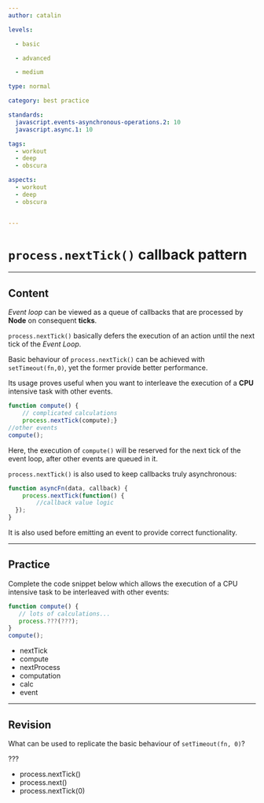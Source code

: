 ```yaml
---
author: catalin

levels:

  - basic

  - advanced

  - medium

type: normal

category: best practice

standards:
  javascript.events-asynchronous-operations.2: 10
  javascript.async.1: 10

tags:
  - workout
  - deep
  - obscura

aspects:
  - workout
  - deep
  - obscura


---
```

# `process.nextTick()` callback pattern

---
## Content

*Event loop* can be viewed as a queue of callbacks that are processed by **Node** on consequent **ticks**.

`process.nextTick()` basically defers the execution of an action until the next tick of the *Event Loop*.

Basic behaviour of `process.nextTick()` can be achieved with ` setTimeout(fn,0)`, yet the former provide better performance.

Its usage proves useful when you want to interleave the execution of a **CPU** intensive task with other events.
```javascript
function compute() {
    // complicated calculations    
    process.nextTick(compute);}
//other events
compute();
```
Here, the execution of `compute()` will be reserved for the next tick of the event loop, after other events are queued in it.

`process.nextTick()` is also used to keep callbacks truly asynchronous:
```javascript
function asyncFn(data, callback) {
    process.nextTick(function() {
        //callback value logic
  });
}
```

It is also used before emitting an event to provide correct functionality.

---
## Practice

Complete the code snippet below which allows the execution of a CPU intensive task to be interleaved with other events:

```javascript
function compute() {
   // lots of calculations...
   process.???(???);
}
compute();
```

* nextTick
* compute
* nextProcess
* computation
* calc
* event

---
## Revision

What can be used to replicate the basic behaviour of `setTimeout(fn, 0)`?

???

* process.nextTick()
* process.next()
* process.nextTick(0)
 
